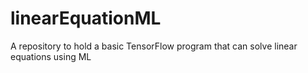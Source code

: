 # linearEquationML
A repository to hold a basic TensorFlow program that can solve linear equations using ML
